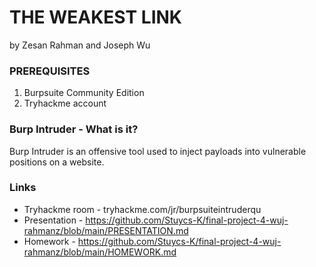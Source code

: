 # THE WEAKEST LINK
by Zesan Rahman and Joseph Wu

### PREREQUISITES
1. Burpsuite Community Edition
2. Tryhackme account  

### Burp Intruder - What is it?
Burp Intruder is an offensive tool used to inject payloads into vulnerable positions on a website. 

### Links 
* Tryhackme room - tryhackme.com/jr/burpsuiteintruderqu
* Presentation - https://github.com/Stuycs-K/final-project-4-wuj-rahmanz/blob/main/PRESENTATION.md
* Homework - https://github.com/Stuycs-K/final-project-4-wuj-rahmanz/blob/main/HOMEWORK.md 